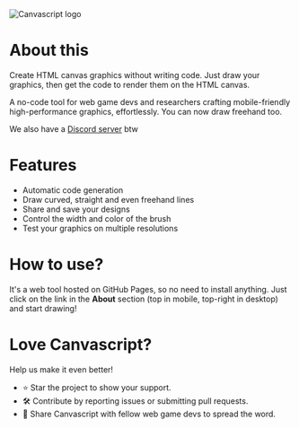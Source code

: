 <!DOCTYPE html>
<html lang="en">

<head>
    <meta charset="UTF-8">
    <meta name="viewport" content="width=device-width, initial-scale=1.0">
    <meta name="description" content="Draw with your pointer on the HTML canvas, then get the code to render it." itemprop="description">
    <meta name="keywords" content="draw, mouse, pointer, html, canvas, code, render" itemprop="keywords">
    <meta name="author" content="Viraj Bijpuria" itemprop="author">
    <meta property="og:title" content="Draw on the HTML canvas without code" itemprop="name">
    <meta property="og:description" content="Draw with your pointer on the HTML canvas, then get the code to render it." itemprop="description">
    <meta property="og:image" content="https://vbprodev.github.io/Canvascript/CanvaScript.png" itemprop="image">
    <meta property="og:url" content="https://vbprodev.github.io/Canvascript/" itemprop="url">
    <meta property="og:type" content="website">
    <link rel="canonical" href="https://github.com/VBproDev/Canvascript">
</head>

<body itemscope itemtype="https://schema.org/SoftwareApplication">

<meta itemprop="name" content="Canvascript">
<meta itemprop="description" content="A no-code tool for creating HTML canvas graphics. Draw with your pointer on the canvas, then generate the code to render it. Ideal for web game developers.">
<meta itemprop="applicationCategory" content="GraphicsApplication">
<meta itemprop="operatingSystem" content="Any">
<meta itemprop="softwareVersion" content="1.0">
<meta itemprop="creator" content="Viraj Bijpuria">
<meta itemprop="url" content="https://vbprodev.github.io/Canvascript/">
<meta itemprop="image" content="https://vbprodev.github.io/Canvascript/CanvaScript.png">
<meta itemprop="downloadUrl" content="https://github.com/VBproDev/Canvascript">
<meta itemprop="sameAs" content="https://discord.gg/ZXMEkzfZXx">

<img src="assets/CanvaScript.png" alt="Canvascript logo" itemprop="image">

<h1 itemprop="headline">About this</h1>
<p itemprop="text">Create HTML canvas graphics without writing code. Just draw your graphics, then get the code to render them on the HTML canvas.

A no-code tool for web game devs and researchers crafting mobile-friendly high-performance graphics, effortlessly. You can now draw freehand too.</p>

<p>We also have a <a href="https://discord.gg/ZXMEkzfZXx" target="_blank" itemprop="sameAs">Discord server</a> btw</p>

<h1 itemprop="headline">Features</h1>
<ul>
    <li itemprop="featureList">Automatic code generation</li>
    <li itemprop="featureList">Draw curved, straight and even freehand lines</li>
    <li itemprop="featureList">Share and save your designs</li>
    <li itemprop="featureList">Control the width and color of the brush</li>
    <li itemprop="featureList">Test your graphics on multiple resolutions</li>
</ul>

<h1 itemprop="headline">How to use?</h1>
<p itemprop="softwareHelp">It's a web tool hosted on GitHub Pages, so no need to install anything. Just click on the link in the <b>About</b> section (top in mobile, top-right in desktop) and start drawing!</p>

<h1>Love Canvascript?</h1>
<p>Help us make it even better!</p>
<ul>
    <li>⭐ Star the project to show your support.</li>
    <li>🛠️ Contribute by reporting issues or submitting pull requests.</li>
    <li>📣 Share Canvascript with fellow web game devs to spread the word.</li>
</ul>
</body>
</html>
